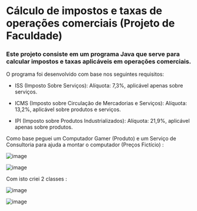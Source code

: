 # Cálculo de impostos e taxas de operações comerciais (Projeto de Faculdade)

### Este projeto consiste em um programa Java que serve para calcular impostos e taxas aplicáveis em operações comerciais.

O programa foi desenvolvido com base nos seguintes requisitos:


- ISS (Imposto Sobre Serviços): Alíquota: 7,3%, aplicável apenas sobre serviços.

- ICMS (Imposto sobre Circulação de Mercadorias e Serviços): Alíquota: 13,2%, aplicável sobre produtos e serviços.
  
- IPI (Imposto sobre Produtos Industrializados): Alíquota: 21,9%, aplicável apenas sobre produtos.

Como base peguei um Computador Gamer (Produto) e um Serviço de Consultoria para ajuda a montar o computador (Preços Fictício) : 

![image](https://github.com/user-attachments/assets/fe7d9620-32dd-49c6-b925-e417be98be95)

![image](https://github.com/user-attachments/assets/58aad1c3-4f8c-4bdc-abb0-289606c9fafd)

Com isto criei 2 classes : 

![image](https://github.com/user-attachments/assets/eec6739d-dd29-4d8b-a5c7-059b8ee81227)

![image](https://github.com/user-attachments/assets/65d1bf6d-6550-49e2-b331-bdbddf4214a6)
